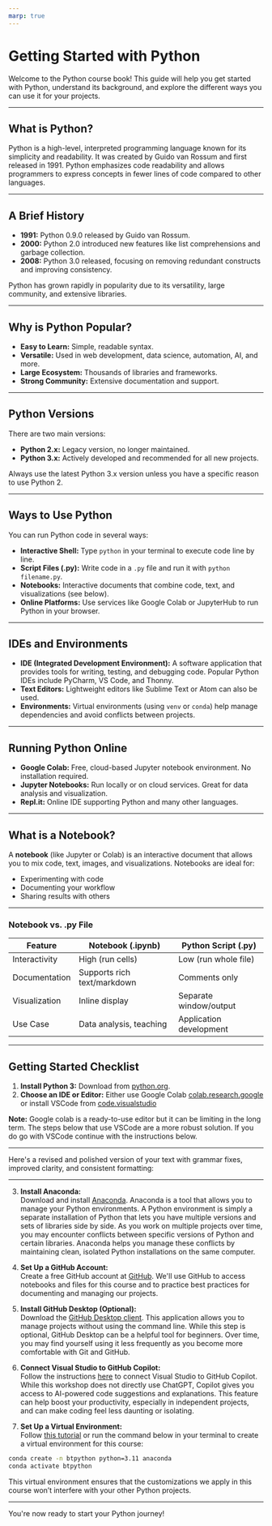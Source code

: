 ```yaml
---
marp: true
---
```

# Getting Started with Python

Welcome to the Python course book! This guide will help you get started with Python, understand its background, and explore the different ways you can use it for your projects.

---

## What is Python?

Python is a high-level, interpreted programming language known for its simplicity and readability. It was created by Guido van Rossum and first released in 1991. Python emphasizes code readability and allows programmers to express concepts in fewer lines of code compared to other languages.

---

## A Brief History

- **1991:** Python 0.9.0 released by Guido van Rossum.
- **2000:** Python 2.0 introduced new features like list comprehensions and garbage collection.
- **2008:** Python 3.0 released, focusing on removing redundant constructs and improving consistency.

Python has grown rapidly in popularity due to its versatility, large community, and extensive libraries.

---

## Why is Python Popular?

- **Easy to Learn:** Simple, readable syntax.
- **Versatile:** Used in web development, data science, automation, AI, and more.
- **Large Ecosystem:** Thousands of libraries and frameworks.
- **Strong Community:** Extensive documentation and support.

---

## Python Versions

There are two main versions:
- **Python 2.x:** Legacy version, no longer maintained.
- **Python 3.x:** Actively developed and recommended for all new projects.

Always use the latest Python 3.x version unless you have a specific reason to use Python 2.

---

## Ways to Use Python

You can run Python code in several ways:
- **Interactive Shell:** Type `python` in your terminal to execute code line by line.
- **Script Files (.py):** Write code in a `.py` file and run it with `python filename.py`.
- **Notebooks:** Interactive documents that combine code, text, and visualizations (see below).
- **Online Platforms:** Use services like Google Colab or JupyterHub to run Python in your browser.

---

## IDEs and Environments

- **IDE (Integrated Development Environment):** A software application that provides tools for writing, testing, and debugging code. Popular Python IDEs include PyCharm, VS Code, and Thonny.
- **Text Editors:** Lightweight editors like Sublime Text or Atom can also be used.
- **Environments:** Virtual environments (using `venv` or `conda`) help manage dependencies and avoid conflicts between projects.

---

## Running Python Online

- **Google Colab:** Free, cloud-based Jupyter notebook environment. No installation required.
- **Jupyter Notebooks:** Run locally or on cloud services. Great for data analysis and visualization.
- **Repl.it:** Online IDE supporting Python and many other languages.

---

## What is a Notebook?

A **notebook** (like Jupyter or Colab) is an interactive document that allows you to mix code, text, images, and visualizations. Notebooks are ideal for:
- Experimenting with code
- Documenting your workflow
- Sharing results with others

---

### Notebook vs. .py File

| Feature         | Notebook (.ipynb)         | Python Script (.py)      |
|-----------------|--------------------------|--------------------------|
| Interactivity   | High (run cells)         | Low (run whole file)     |
| Documentation   | Supports rich text/markdown | Comments only           |
| Visualization   | Inline display           | Separate window/output   |
| Use Case        | Data analysis, teaching  | Application development  |

---


## Getting Started Checklist

1. **Install Python 3:** Download from [python.org](https://www.python.org/downloads/).
2. **Choose an IDE or Editor:** Either use Google Colab [colab.research.google](https://colab.research.google.com/) or install VSCode from [code.visualstudio](https://code.visualstudio.com/)

**Note:** Google colab is a ready-to-use editor but it can be limiting in the long term. The steps below that use VSCode are a more robust solution. If you do go with VSCode continue with the instructions below.


---

Here's a revised and polished version of your text with grammar fixes, improved clarity, and consistent formatting:

---

3. **Install Anaconda:**  
Download and install [Anaconda](https://www.anaconda.com/). Anaconda is a tool that allows you to manage your Python environments. A Python environment is simply a separate installation of Python that lets you have multiple versions and sets of libraries side by side. As you work on multiple projects over time, you may encounter conflicts between specific versions of Python and certain libraries. Anaconda helps you manage these conflicts by maintaining clean, isolated Python installations on the same computer.

4. **Set Up a GitHub Account:**  
Create a free GitHub account at [GitHub](https://github.com/). We'll use GitHub to access notebooks and files for this course and to practice best practices for documenting and managing our projects.

5. **Install GitHub Desktop (Optional):**  
Download the [GitHub Desktop client](https://github.com/apps/desktop). This application allows you to manage projects without using the command line. While this step is optional, GitHub Desktop can be a helpful tool for beginners. Over time, you may find yourself using it less frequently as you become more comfortable with Git and GitHub.

6. **Connect Visual Studio to GitHub Copilot:**  
Follow the instructions [here](https://visualstudio.microsoft.com/github-copilot/) to connect Visual Studio to GitHub Copilot. While this workshop does not directly use ChatGPT, Copilot gives you access to AI-powered code suggestions and explanations. This feature can help boost your productivity, especially in independent projects, and can make coding feel less daunting or isolating.

7. **Set Up a Virtual Environment:**  
Follow [this tutorial](https://www.anaconda.com/docs/tools/anaconda-navigator/tutorials/manage-environments) or run the command below in your terminal to create a virtual environment for this course:  
```bash
conda create -n btpython python=3.11 anaconda
conda activate btpython
```
This virtual environment ensures that the customizations we apply in this course won’t interfere with your other Python projects.


---

You're now ready to start your Python journey!
